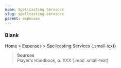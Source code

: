 ```yaml
---
name: Spellcasting Services
slug: spellcasting-services
parent: expenses
---
```

### Blank
[Home](dm-operations-center) > [Expenses](expenses) > Spellcasting Services {.small-text}



> **Sources** <br/>
> Player's Handbook, p. XXX
{.read .small-text}
